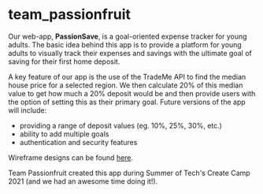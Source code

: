 # team_passionfruit

Our web-app, **PassionSave**, is a goal-oriented expense tracker for young adults. The basic idea behind this app is to provide a platform for young adults to visually track their expenses and savings with the ultimate goal of saving for their first home deposit.

A key feature of our app is the use of the TradeMe API to find the median house price for a selected region. We then calculate 20% of this median value to get how much a 20% deposit would be and then provide users with the option of setting this as their primary goal. Future versions of the app will include:
- providing a range of deposit values (eg. 10%, 25%, 30%, etc.)
- ability to add multiple goals
- authentication and security features

Wireframe designs can be found [here](https://www.figma.com/proto/UHmSpAuuPpbrzahPZ7lqHT/Create-Camp-2021?node-id=1%3A7&scaling=scale-down&page-id=0%3A1&starting-point-node-id=1%3A7&show-proto-sidebar=1).

Team Passionfruit created this app during Summer of Tech's Create Camp 2021 (and we had an awesome time doing it!).

